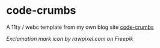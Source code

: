 # code-crumbs
A 11ty / webc template from my own blog site
[code-crumbs](https://pplaissy.github.io/code-crumbs/)

*Exclamation mark icon by rawpixel.com on Freepik*
